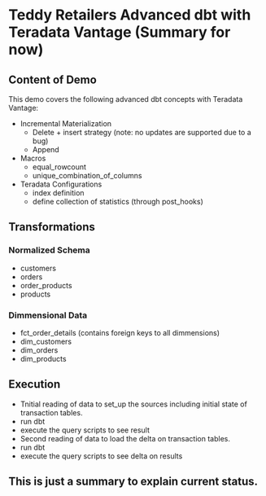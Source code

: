 # Teddy Retailers Advanced dbt with Teradata Vantage (Summary for now)

## Content of Demo
This demo covers the following advanced dbt concepts with Teradata Vantage:
- Incremental Materialization
    - Delete + insert strategy (note: no updates are supported due to a bug)
    - Append
- Macros
    - equal_rowcount
    - unique_combination_of_columns
- Teradata Configurations
    - index definition
    - define collection of statistics (through post_hooks)

## Transformations
### Normalized Schema
- customers
- orders
- order_products
- products
### Dimmensional Data
- fct_order_details (contains foreign keys to all dimmensions)
- dim_customers
- dim_orders
- dim_products

## Execution
- Tnitial reading of data to set_up the sources including initial state of transaction tables.
- run dbt
- execute the query scripts to see result
- Second reading of data to load the delta on transaction tables.
- run dbt
- execute the query scripts to see delta on results

## This is just a summary to explain current status.

